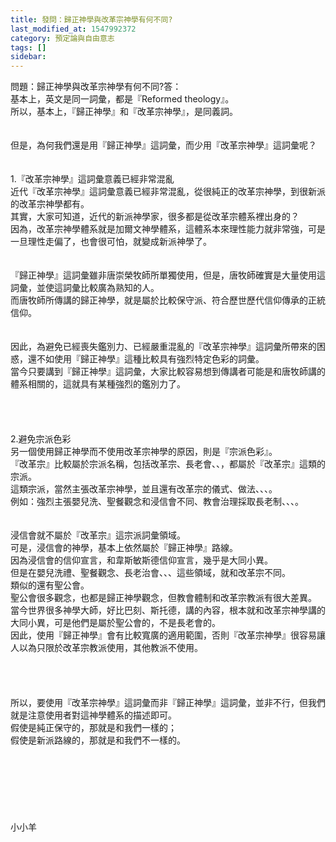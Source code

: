 ```yaml
---
title: 發問：歸正神學與改革宗神學有何不同?
last_modified_at: 1547992372
category: 預定論與自由意志
tags: []
sidebar: 
---
```


<p>問題：歸正神學與改革宗神學有何不同?<!--more-->答：<br/>基本上，英文是同一詞彙，都是『Reformed theology』。<br/>所以，基本上，『歸正神學』和『改革宗神學』，是同義詞。<br/><br/><br/>但是，為何我們還是用『歸正神學』這詞彙，而少用『改革宗神學』這詞彙呢？<br/><br/><br/>1.『改革宗神學』這詞彙意義已經非常混亂<br/>近代『改革宗神學』這詞彙意義已經非常混亂，從很純正的改革宗神學，到很新派的改革宗神學都有。<br/>其實，大家可知道，近代的新派神學家，很多都是從改革宗體系裡出身的？<br/>因為，改革宗神學體系就是加爾文神學體系，這體系本來理性能力就非常強，可是一旦理性走偏了，也會很可怕，就變成新派神學了。<br/><br/><br/>『歸正神學』這詞彙雖非唐崇榮牧師所單獨使用，但是，唐牧師確實是大量使用這詞彙，並使這詞彙比較廣為熟知的人。<br/>而唐牧師所傳講的歸正神學，就是屬於比較保守派、符合歷世歷代信仰傳承的正統信仰。<br/><br/><br/>因此，為避免已經喪失鑑別力、已經嚴重混亂的『改革宗神學』這詞彙所帶來的困惑，還不如使用『歸正神學』這種比較具有強烈特定色彩的詞彙。<br/>當今只要講到『歸正神學』這詞彙，大家比較容易想到傳講者可能是和唐牧師講的體系相關的，這就具有某種強烈的鑑別力了。<br/><br/><br/><br/><br/>2.避免宗派色彩<br/>另一個使用歸正神學而不使用改革宗神學的原因，則是『宗派色彩』。<br/>『改革宗』比較屬於宗派名稱，包括改革宗、長老會、、，都屬於『改革宗』這類的宗派。<br/>這類宗派，當然主張改革宗神學，並且還有改革宗的儀式、做法、、、。<br/>例如：強烈主張嬰兒洗、聖餐觀念和浸信會不同、教會治理採取長老制、、、。<br/><br/><br/>浸信會就不屬於『改革宗』這宗派詞彙領域。<br/>可是，浸信會的神學，基本上依然屬於『歸正神學』路線。<br/>因為浸信會的信仰宣言，和韋斯敏斯德信仰宣言，幾乎是大同小異。<br/>但是在嬰兒洗禮、聖餐觀念、長老治會、、、這些領域，就和改革宗不同。<br/>類似的還有聖公會。<br/>聖公會很多觀念，也都是歸正神學觀念，但教會體制和改革宗教派有很大差異。<br/>當今世界很多神學大師，好比巴刻、斯托德，講的內容，根本就和改革宗神學講的大同小異，可是他們是屬於聖公會的，不是長老會的。<br/>因此，使用『歸正神學』會有比較寬廣的適用範圍，否則『改革宗神學』很容易讓人以為只限於改革宗教派使用，其他教派不使用。<br/><br/><br/><br/><br/>所以，要使用『改革宗神學』這詞彙而非『歸正神學』這詞彙，並非不行，但我們就是注意使用者對這神學體系的描述即可。<br/>假使是純正保守的，那就是和我們一樣的；<br/>假使是新派路線的，那就是和我們不一樣的。<br/><br/><br/><br/><br/><br/><br/><br/>小小羊
</p>